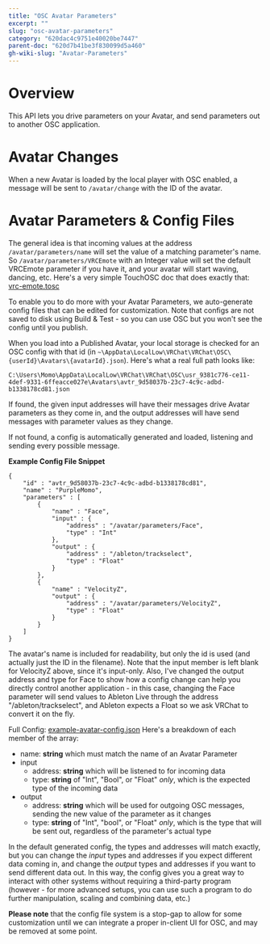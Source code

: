 ```yaml
---
title: "OSC Avatar Parameters"
excerpt: ""
slug: "osc-avatar-parameters"
category: "620dac4c9751e40020be7447"
parent-doc: "620d7b41be3f830099d5a460"
gh-wiki-slug: "Avatar-Parameters"
---
```

# Overview
This API lets you drive parameters on your Avatar, and send parameters out to another OSC application.

# Avatar Changes
When a new Avatar is loaded by the local player with OSC enabled, a message will be sent to `/avatar/change` with the ID of the avatar.

# Avatar Parameters & Config Files
The general idea is that incoming values at the address `/avatar/parameters/name` will set the value of a matching parameter's name. So `/avatar/parameters/VRCEmote` with an Integer value will set the default VRCEmote parameter if you have it, and your avatar will start waving, dancing, etc. Here's a very simple TouchOSC doc that does exactly that: [vrc-emote.tosc](https://github.com/vrchat-community/osc/raw/main/files/touch-osc/vrc-emote.tosc )

To enable you to do more with your Avatar Parameters, we auto-generate config files that can be edited for customization. Note that configs are not saved to disk using Build & Test - so you can use OSC but you won't see the config until you publish.

When you load into a Published Avatar, your local storage is checked for an OSC config with that id (in `~\AppData\LocalLow\VRChat\VRChat\OSC\{userId}\Avatars\{avatarId}.json`).
Here's what a real full path looks like:
```
C:\Users\Momo\AppData\LocalLow\VRChat\VRChat\OSC\usr_9381c776-ce11-4def-9331-6ffeacce027e\Avatars\avtr_9d58037b-23c7-4c9c-adbd-b1338178cd81.json
```

If found, the given input addresses will have their messages drive Avatar parameters as they come in, and the output addresses will have send messages with parameter values as they change.

If not found, a config is automatically generated and loaded, listening and sending every possible message.

**Example Config File Snippet**

```
{
    "id" : "avtr_9d58037b-23c7-4c9c-adbd-b1338178cd81",
    "name" : "PurpleMomo",
    "parameters" : [
        {
            "name" : "Face",
            "input" : {
                "address" : "/avatar/parameters/Face",
                "type" : "Int"
            },
            "output" : {
                "address" : "/ableton/trackselect",
                "type" : "Float"
            }
        },
        {
            "name" : "VelocityZ",
            "output" : {
                "address" : "/avatar/parameters/VelocityZ",
                "type" : "Float"
            }
        }
    ]
}
```

The avatar's name is included for readability, but only the id is used (and actually just the ID in the filename). Note that the input member is left blank for VelocityZ above, since it's input-only. Also, I've changed the output address and type for Face to show how a config change can help you directly control another application - in this case, changing the Face parameter will send values to Ableton Live through the address "/ableton/trackselect", and Ableton expects a Float so we ask VRChat to convert it on the fly.

Full Config: [example-avatar-config.json](https://github.com/vrchat-community/osc/raw/main/files/avatar-parameters/configs/example-avatar-config.json)
Here's a breakdown of each member of the array:

- name: **string** which must match the name of an Avatar Parameter
- input
    - address: **string** which will be listened to for incoming data
    - type: **string** of "Int", "Bool", or "Float" *only*, which is the expected type of the incoming data
- output
    - address: **string** which will be used for outgoing OSC messages, sending the new value of the parameter as it changes
    - type: **string** of "Int", "bool", or "Float" *only*, which is the type that will be sent out, regardless of the parameter's actual type

In the default generated config, the types and addresses will match exactly, but you can change the *input* types and addresses if you expect different data coming in, and change the *output* types and addresses if you want to send different data out. In this way, the config gives you a great way to interact with other systems without requiring a third-party program (however - for more advanced setups, you can use such a program to do further manipulation, scaling and combining data, etc.)

**Please note** that the config file system is a stop-gap to allow for some customization until we can integrate a proper in-client UI for OSC, and may be removed at some point.
